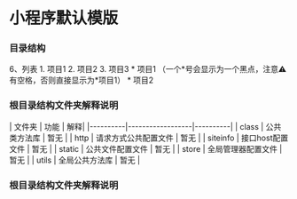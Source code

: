 <h1>小程序默认模版</h1>
<h3>目录结构</h3>
6、列表 
1. 项目1  
2. 项目2  
3. 项目3  
   * 项目1 （一个*号会显示为一个黑点，注意⚠️有空格，否则直接显示为*项目1） 
   * 项目2 
<h3>根目录结构文件夹解释说明</h3>
| 文件夹    |       功能        | 解释|
|----------|------------------|----------|
| class    | 公共类方法库       | 暂无 |
| http     | 请求方式公共配置文件 | 暂无 |
| siteinfo | 接口host配置文件   | 暂无 |
| static   | 公共文件配置文件   | 暂无 |
| store    | 全局管理器配置文件  | 暂无 |
| utils    | 全局公共方法库     | 暂无 |
<h3>根目录结构文件夹解释说明</h3>

<!-- <h1>此文件为utils.js文件的公共类方法</h1>
<h3>如何使用？</h3>

**在class.js中抛出类**

``` 

export class className {
    *构造函数*
    constructor(){
        ...
    }
}
```

 **在utils.js中引入模块**

```

import { className } from "./class"; 
``` -->
